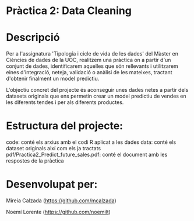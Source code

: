 # Pràctica 2: Data Cleaning

# Descripció
Per a l'assignatura 'Tipología i cicle de vida de les dades' del Màster en Ciències de dades de la UOC, realitzem una pràctica on a partir d'un conjunt de dades, identificarem aquelles que són rellevants i utilitzarem eines d'integració, neteja, validació o anàlisi de les mateixes, tractant d'obtenir finalment un model predictiu.

L'objectiu concret del projecte és aconseguir unes dades netes a partir dels datasets originals que ens permetin crear un model predictiu de vendes en les diferents tendes i per als diferents productes.


# Estructura del projecte:
code: conté els arxius amb el codi R aplicat a les dades
data: conté els dataset originals així com els ja tractats
pdf/Practica2_Predict_future_sales.pdf: conté el document amb les respostes de la pràctica


# Desenvolupat per:
Mireia Calzada (https://github.com/mcalzada)

Noemí Lorente (https://github.com/noemilt)
